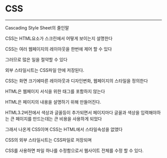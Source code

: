 # CSS
---------------------

Cascading Style Sheet의 줄인말

CSS는 HTML요소가 스크린에서 어떻게 보이는지 설명한다

CSS는 여러 웹페이지의 레이아웃을 한번에 제어 할 수 있다

그러므로 많은 일을 절약할 수 있다

외부 스타일시트는 CSS파일 안에 저장된다.

CSS는 화면 크기에따른 레이아웃과 디자인변화, 웹페이지의 스타일을 정의한다

HTML은 웹페이지 서식을 위한 태그를 포함하지 않는다

HTML은 페이지의 내용을 설명하기 위해 만들어진다.

HTML3.2버전에서 색상과 글꼴등이 추가되면서 페이지마다 글꼴과 색상을 입력해야하는 큰 페이지를 만드는데는 큰 비용을 사용하게 되었다

그래서 나온게 CSS이며 CSS는 HTML에서 스타일속성을 없앴다

CSS의 외부 스타일시트는 CSS파일로 저장되며

CSS를 사용하면 파일 하나를 수정함으로서 웹사이트 전체를 수정 할 수 있다.
